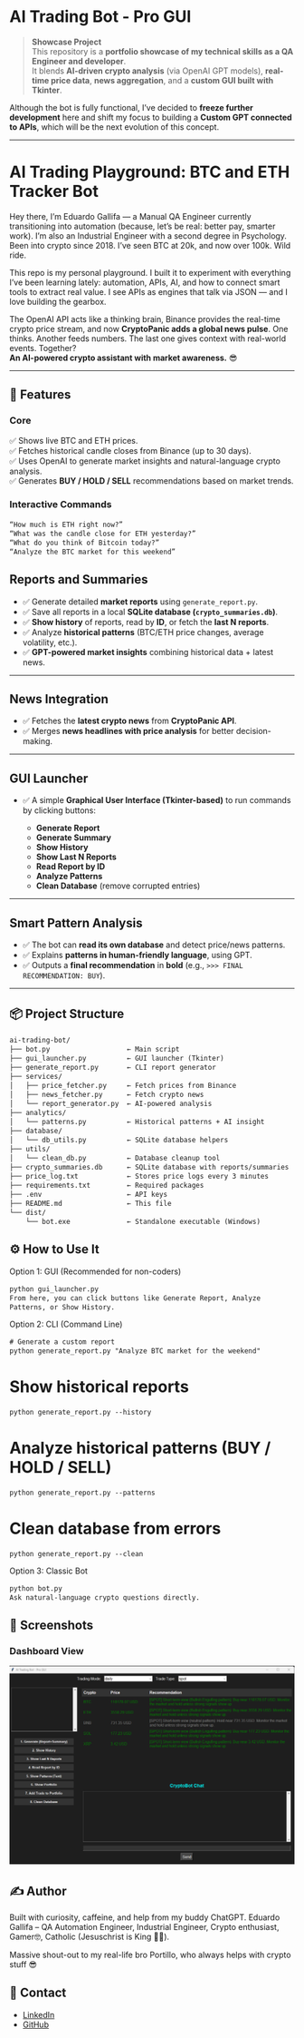 # AI Trading Bot - Pro GUI

> **Showcase Project**  
This repository is a **portfolio showcase of my technical skills as a QA Engineer and developer**.  
It blends **AI-driven crypto analysis** (via OpenAI GPT models), **real-time price data**, **news aggregation**, and a **custom GUI built with Tkinter**.  

Although the bot is fully functional, I’ve decided to **freeze further development** here and shift my focus to building a **Custom GPT connected to APIs**, which will be the next evolution of this concept.

---


# **AI Trading Playground: BTC and ETH Tracker Bot**

Hey there, I’m Eduardo Gallifa — a Manual QA Engineer currently transitioning into automation (because, let’s be real: better pay, smarter work). I’m also an Industrial Engineer with a second degree in Psychology. Been into crypto since 2018. I’ve seen BTC at 20k, and now over 100k. Wild ride.

This repo is my personal playground. I built it to experiment with everything I’ve been learning lately: automation, APIs, AI, and how to connect smart tools to extract real value. I see APIs as engines that talk via JSON — and I love building the gearbox.

The OpenAI API acts like a thinking brain, Binance provides the real-time crypto price stream, and now **CryptoPanic adds a global news pulse**. One thinks. Another feeds numbers. The last one gives context with real-world events. Together?  
**An AI-powered crypto assistant with market awareness.** 😎


---

## **💬 Features**

### **Core**
✅ Shows live BTC and ETH prices.  
✅ Fetches historical candle closes from Binance (up to 30 days).  
✅ Uses OpenAI to generate market insights and natural-language crypto analysis.  
✅ Generates **BUY / HOLD / SELL** recommendations based on market trends.  

### **Interactive Commands**
```plaintext
“How much is ETH right now?”
“What was the candle close for ETH yesterday?”
“What do you think of Bitcoin today?”
“Analyze the BTC market for this weekend”
```
## **Reports and Summaries**
- ✅ Generate detailed **market reports** using `generate_report.py`.
- ✅ Save all reports in a local **SQLite database (`crypto_summaries.db`)**.
- ✅ **Show history** of reports, read by **ID**, or fetch the **last N reports**.
- ✅ Analyze **historical patterns** (BTC/ETH price changes, average volatility, etc.).
- ✅ **GPT-powered market insights** combining historical data + latest news.

---

## **News Integration**
- ✅ Fetches the **latest crypto news** from **CryptoPanic API**.
- ✅ Merges **news headlines with price analysis** for better decision-making.

---

## **GUI Launcher**
- ✅ A simple **Graphical User Interface (Tkinter-based)** to run commands by clicking buttons:

  - **Generate Report**  
  - **Generate Summary**  
  - **Show History**  
  - **Show Last N Reports**  
  - **Read Report by ID**  
  - **Analyze Patterns**  
  - **Clean Database** (remove corrupted entries)

---

## **Smart Pattern Analysis**
- ✅ The bot can **read its own database** and detect price/news patterns.
- ✅ Explains **patterns in human-friendly language**, using GPT.
- ✅ Outputs a **final recommendation** in **bold** (e.g., `>>> FINAL RECOMMENDATION: BUY`).

---

## 📦 Project Structure
```plaintext
ai-trading-bot/
├── bot.py                   ← Main script
├── gui_launcher.py          ← GUI launcher (Tkinter)
├── generate_report.py       ← CLI report generator
├── services/
│   ├── price_fetcher.py     ← Fetch prices from Binance
│   ├── news_fetcher.py      ← Fetch crypto news
│   └── report_generator.py  ← AI-powered analysis
├── analytics/
│   └── patterns.py          ← Historical patterns + AI insight
├── database/
│   └── db_utils.py          ← SQLite database helpers
├── utils/
│   └── clean_db.py          ← Database cleanup tool
├── crypto_summaries.db      ← SQLite database with reports/summaries
├── price_log.txt            ← Stores price logs every 3 minutes
├── requirements.txt         ← Required packages
├── .env                     ← API keys
├── README.md                ← This file
└── dist/
    └── bot.exe              ← Standalone executable (Windows)
```
## ⚙️ How to Use It
Option 1: GUI (Recommended for non-coders)
```plaintext
python gui_launcher.py
From here, you can click buttons like Generate Report, Analyze Patterns, or Show History.
```
Option 2: CLI (Command Line)
```plaintext
# Generate a custom report
python generate_report.py "Analyze BTC market for the weekend"
```
# Show historical reports
```plaintext
python generate_report.py --history
```
# Analyze historical patterns (BUY / HOLD / SELL)
```plaintext
python generate_report.py --patterns
```
# Clean database from errors
```plaintext
python generate_report.py --clean
```
Option 3: Classic Bot
```plaintext
python bot.py
Ask natural-language crypto questions directly.
```
## 📸 Screenshots

### Dashboard View
![Dashboard](images/Screenshot_1.png)

## ✍️ Author
Built with curiosity, caffeine, and help from my buddy ChatGPT.
Eduardo Gallifa – QA Automation Engineer, Industrial Engineer, Crypto enthusiast, Gamer🤓, Catholic (Jesuschrist is King 🗿👑).

Massive shout-out to my real-life bro Portillo, who always helps with crypto stuff 😎

## 📨 Contact
- [LinkedIn](https://www.linkedin.com/in/eduardogallifaochoa)
- [GitHub](https://github.com/eduardogallifaochoa)
